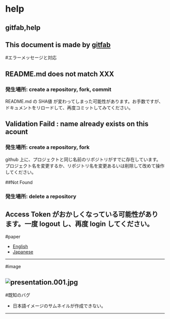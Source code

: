 # help
## gitfab,help
This document is made by [gitfab](http://gitfab.org)
---
#エラーメッセージと対応 
## README.md does not match XXX
### 発生場所: create a repository, fork, commit
README.md の SHA値 が変わってしまった可能性があります。お手数ですが、ドキュメントをリロードして、再度コミットしてみてください。
## Validation Faild : name already exists on this acount
### 発生場所: create a repository, fork
github 上に、プロジェクトと同じ名前のリポジトリがすでに存在しています。プロジェクト名を変更するか、リポジトリ名を変更あるいは削除して改めて操作してください。

##Not Found
### 発生場所: delete a repository
Access Token がおかしくなっている可能性があります。一度 logout し、再度 login してください。
---
#paper

* [English](https://raw.github.com/gitfab/help/master/gitfab/resources/fab9.pdf)
* [Japanese](https://raw.github.com/gitfab/help/master/gitfab/resources/fab9ja.pdf)
---
#image

![presentation.001.jpg](https://raw.github.com/gitfab/help/master/gitfab/resources/presentation.001.jpg)
---
#既知のバグ

* 日本語イメージのサムネイルが作成できない。
---
